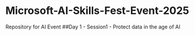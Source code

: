 # Microsoft-AI-Skills-Fest-Event-2025
Repository for AI Event
##Day 1 - Session1 - Protect data in the age of AI
